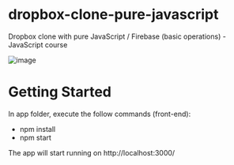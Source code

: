 # dropbox-clone-pure-javascript
Dropbox clone with pure JavaScript / Firebase (basic operations) - JavaScript course

![image](https://i.imgur.com/xgdXyQx.png)

# Getting Started
In app folder, execute the follow commands (front-end):

- npm install
- npm start

The app will start running on http://localhost:3000/
